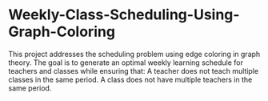 # Weekly-Class-Scheduling-Using-Graph-Coloring
This project addresses the scheduling problem using edge coloring in graph theory. The goal is to generate an optimal weekly learning schedule for teachers and classes while ensuring that:  A teacher does not teach multiple classes in the same period.  A class does not have multiple teachers in the same period.
